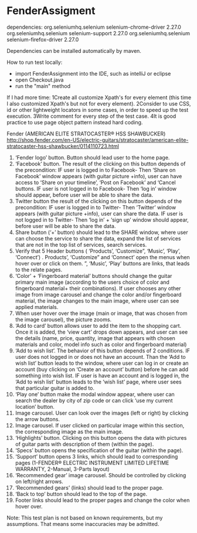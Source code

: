 # FenderAssigment

dependencies:
        <dependency>
            <groupId>org.seleniumhq.selenium</groupId>
            <artifactId>selenium-chrome-driver</artifactId>
            <version>2.27.0</version>
        </dependency>
        <dependency>
            <groupId>org.seleniumhq.selenium</groupId>
            <artifactId>selenium-support</artifactId>
            <version>2.27.0</version>
        </dependency>
        <dependency>
            <groupId>org.seleniumhq.selenium</groupId>
            <artifactId>selenium-firefox-driver</artifactId>
            <version>2.27.0</version>
        </dependency>
        
Dependencies can be installed automatically by maven.

How to run test locally:
* import FenderAssignment into the IDE, such as intelliJ or eclipse
* open Checkout.java
* run the "main" method

If I had more time: 
1Create all customize Xpath's for every element (this time I also customized Xpath's but not for every element).
2Consider to use CSS, id or other lightweight locators in some cases, in order to speed up the test execution.
3Write comment for every step of the test case.
4It is good practice to use page object pattern instead hard coding.


Fender (AMERICAN ELITE STRATOCASTER® HSS SHAWBUCKER)
http://shop.fender.com/en-US/electric-guitars/stratocaster/american-elite-stratocaster-hss-shawbucker/0114110723.html
1. ‘Fender logo’ button. Button should lead user to the home page.
2. ‘Facebook’ button. The result of the clicking on this button depends of the precondition:
    IF user is logged in to Facebook- Then ‘Share on Facebook’ window appears (with guitar picture    +info), user can have access to ‘Share on your timeline’, ‘Post on Facebook’ and ‘Cancel buttons.
    IF user is not logged in to Facebook- Then ‘log in’ window should appear, before user will be able to share the data.
3. Twitter button the result of the clicking on this button depends of the precondition:
    IF user is logged in to Twitter- Then ‘Twitter’ window appears (with guitar picture +info), user can share the data.
    IF user is not logged in to Twitter- Then ‘log in’ + ‘sign up’ window should appear, before user will  be able to share the data.
4. Share button (‘+’ button) should lead to the SHARE window, where user can choose the service to
  share the data, expand the list of services that are not in the top list of services, search services.
5. Verify that 5 Header buttons ( ‘Products’, ‘Customize”, ‘Music’, ‘Play’, ‘Connect’) . Products’, ‘Customize” and ‘Connect’ open the menus when hover over or click on them. ”, ‘Music’, ‘Play’ buttons are links, that leads to the relate pages.
6. ‘Color’ + ‘Fingerboard material’ buttons should change the guitar primary main image (according to the users choice of color and fingerboard material+ their combinations). If user chooses any other image from image carousel and change the color and/or fingerboard material, the image changes to the main image, where user can see applied materials.
7. When user hover over the image (main or image, that was chosen from the image carousel), the picture zooms.
8. ‘Add to card’ button allows user to add the item to the shopping cart. Once it is added, the ‘view cart’ drops down appears, and user can see the details (name, price, quantity, image that appears with chosen materials and color, model info such as color and fingerboard material)
9. ‘Add to wish list’. The behavior of this button depends of 2 conditions.
IF user does not logged in or does not have an account. Than the ‘Add to wish list’ button leads to the window, where user can log in or create an account (buy clicking on ‘Create an account’ button) before he can add something into wish list.
IF user is have an account and is logged in, the ‘Add to wish list’ button leads to the ‘wish list’ page, where user sees that particular guitar is added to. 
10. ‘Play one’ button make the modal window appear, where user can search the dealer by city of zip code or can click ‘use my current location’ button. 
11. Image carousel. User can look over the images (left or right) by clicking the arrow buttons.
12. Image carousel.  If user clicked on particular image within this section, the corresponding image as the main image.
13. ‘Highlights’ button. Clicking on this button opens the data with pictures of guitar parts with description of them (within the page).
14. ‘Specs’ button opens the specification of the guitar (within the page).
15. ‘Support’ button opens 3 links, which should lead to corresponding pages (1-FENDER® ELECTRIC INSTRUMENT LIMITED LIFETIME WARRANTY, 2-Manual, 3-Parts layout)
16. ‘Recommended gear’ image carousel. Should be controlled by clicking on left/right arrows.
17. ‘Recommended gears’ (links) should lead to the proper page.
18. ‘Back to top’ button should lead to the top of the page.
19. Footer links should lead to the proper pages and change the color when hover over.

Note: This test plan is not based on known requirements, but my assumptions. That means some inaccuracies may be admitted.





